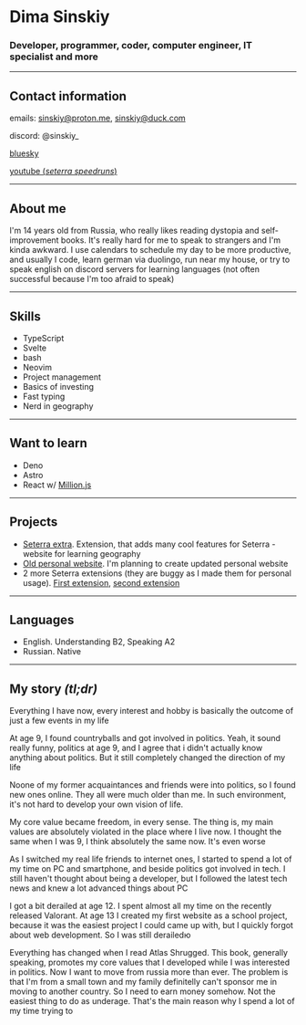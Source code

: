 # Dima Sinskiy

### Developer, programmer, coder, computer engineer, IT specialist and more

---
## Contact information

emails: sinskiy@proton.me, sinskiy@duck.com

discord: @sinskiy_

[bluesky](https://bsky.app/profile/sinskiy.bsky.social)

[youtube (*seterra speedruns*)](https://youtube.com/@sinskiy_)

---

## About me

I'm 14 years old from Russia, who really likes reading dystopia and self-improvement books. It's really hard for me to speak to strangers and I'm kinda awkward. I use calendars to schedule my day to be more productive, and usually I code, learn german via duolingo, run near my house, or try to speak english on discord servers for learning languages (not often successful because I'm too afraid to speak)

---

## Skills

- TypeScript
- Svelte
- bash
- Neovim
- Project management
- Basics of investing
- Fast typing
- Nerd in geography

---
## Want to learn

- Deno
- Astro
- React w/ [Million.js](https://million.dev/)

---

## Projects

- [Seterra extra](https://github.com/Sinskiy/seterraextra). Extension, that adds many cool features for Seterra - website for learning geography
- [Old personal website](https://github.com/Sinskiy/sinskiy-personal-website-beta-0.2.0-). I'm planning to create updated personal website
- 2 more Seterra extensions (they are buggy as I made them for personal usage). [First extension](https://github.com/Sinskiy/seterra-bruteforcer-100-chance), [second extension](https://github.com/Sinskiy/seterra-new-timing-system)

---

## Languages

- English. Understanding B2, Speaking A2
- Russian. Native

---
## My story *(tl;dr)*

Everything I have now, every interest and hobby is basically the outcome of just a few events in my life

At age 9, I found countryballs and got involved in politics. Yeah, it sound really funny, politics at age 9, and I agree that i didn't actually know anything about politics. But it still completely changed the direction of my life

Noone of my former acquaintances and friends were into politics, so I found new ones online. They all were much older than me. In such environment, it's not hard to develop your own vision of life. 

My core value became freedom, in every sense. The thing is, my main values are absolutely violated in the place where I live now. I thought the same when I was 9, I think absolutely the same now. It's even worse

As I switched my real life friends to internet ones, I started to spend a lot of my time on PC and smartphone, and beside politics got involved in tech. I still haven't thought about being a developer, but I followed the latest tech news and knew a lot advanced things about PC

I got a bit derailed at age 12. I spent almost all my time on the recently released Valorant. At age 13 I created my first website as a school project, because it was the easiest project I could came up with, but I quickly forgot about web development. So I was still derailedю

Everything has changed when I read Atlas Shrugged. This book, generally speaking, promotes my core values that I developed while I was interested in politics. Now I want to move from russia more than ever. The problem is that I'm from a small town and my family definitelly can't sponsor me in moving to another country. So I need to earn money somehow. Not the easiest thing to do as underage. That's the main reason why I spend a lot of my time trying to 